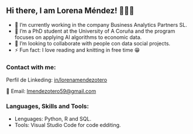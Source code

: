 ## Hi there, I am Lorena Méndez! 🙋🏻‍♀️

- 🔭 I’m currently working in the company Business Analytics Partners SL.
- 🌱 I’m a PhD student at the University of A Coruña and the program focuses on applying AI algorithms to economic data.
- 👯 I’m looking to collaborate with people con data social projects.
- ⚡ Fun fact: I love reading and knitting in free time 😁

### Contact with me:
Perfil de Linkeding: [in/lorenamendezotero](https://www.linkedin.com/in/lorenamendezotero/)

📧 Email: lmendezotero59@gmail.com

### Languages, Skills and Tools:
- Lenguages: Python, R and SQL.
- Tools: Visual Studio Code for code edditing.


<!--
**lmendezotero/lmendezotero** is a ✨ _special_ ✨ repository because its `README.md` (this file) appears on your GitHub profile.

Here are some ideas to get you started:

- 🔭 I’m currently working on ...
- 🌱 I’m currently learning ...
- 👯 I’m looking to collaborate on ...
- 🤔 I’m looking for help with ...
- 💬 Ask me about ...
- 📫 How to reach me: ...
- 😄 Pronouns: ...
- ⚡ Fun fact: ...
-->
